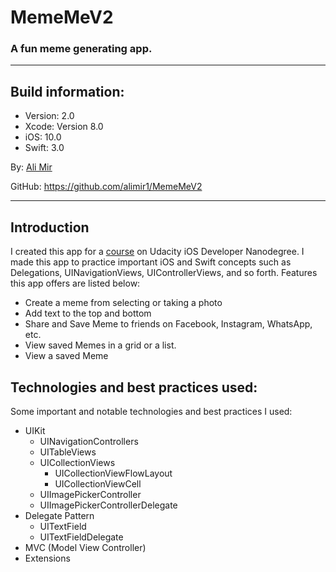 # MemeMeV2
### A fun meme generating app.

---
## Build information:

* Version: 2.0
* Xcode: Version 8.0
* iOS: 10.0
* Swift: 3.0

By: [Ali Mir](http://alimir.io)

GitHub: https://github.com/alimir1/MemeMeV2

---

## Introduction

I created this app for a [course](https://www.udacity.com/course/uikit-fundamentals--ud788) on Udacity iOS Developer Nanodegree. I made this app to practice important iOS and Swift concepts such as Delegations, UINavigationViews, UIControllerViews, and so forth. Features this app offers are listed below:

* Create a meme from selecting or taking a photo
* Add text to the top and bottom
* Share and Save Meme to friends on Facebook, Instagram, WhatsApp, etc.
* View saved Memes in a grid or a list.
* View a saved Meme

## Technologies and best practices used:

Some important and notable technologies and best practices I used:

* UIKit
  * UINavigationControllers
  * UITableViews
  * UICollectionViews
    * UICollectionViewFlowLayout
    * UICollectionViewCell
  * UIImagePickerController 
  * UIImagePickerControllerDelegate
* Delegate Pattern
  * UITextField 
  * UITextFieldDelegate
* MVC (Model View Controller)
* Extensions

